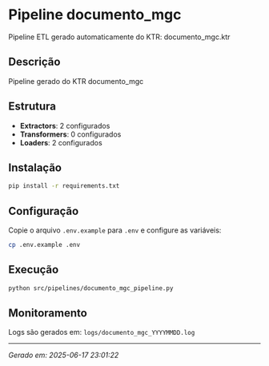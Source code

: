 # Pipeline documento_mgc

Pipeline ETL gerado automaticamente do KTR: documento_mgc.ktr

## Descrição
Pipeline gerado do KTR documento_mgc

## Estrutura
- **Extractors**: 2 configurados
- **Transformers**: 0 configurados  
- **Loaders**: 2 configurados

## Instalação
```bash
pip install -r requirements.txt
```

## Configuração
Copie o arquivo `.env.example` para `.env` e configure as variáveis:

```bash
cp .env.example .env
```

## Execução
```bash
python src/pipelines/documento_mgc_pipeline.py
```

## Monitoramento
Logs são gerados em: `logs/documento_mgc_YYYYMMDD.log`

---
*Gerado em: 2025-06-17 23:01:22*
